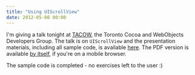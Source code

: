 ```yaml
---
title: "Using UIScrollView"
date: 2012-05-08 00:00
---
```


<import><p>I'm giving a talk tonight at <a href="http://tacow.org/">TACOW</a>, the Toronto Cocoa and WebObjects Developers Group. The talk is on <code>UIScrollView</code> and the presentation materials, including all sample code, is available <a href="http://static.ashfurrow.com.s3.amazonaws.com/blog/ScrollViewMaterials.zip">here</a>. The PDF version is available <a href="http://static.ashfurrow.com.s3.amazonaws.com/blog/Tacow%20Presentation.pdf">by itself</a>, if you're on a mobile browser. <!--more--></p>
<p>The sample code is completed - no exercises left to the user :)</p></import>

<!-- more -->

